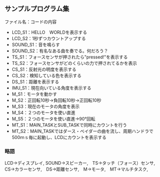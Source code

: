 ## サンプルプログラム集    
 
ファイル名：コードの内容  
- LCD_S1：HELLO　WORLDを表示する  
- LCD_S2：1秒ずつカウントアップする  
- SOUND_S1：音を鳴らす  
- SOUND_S2：有名なある曲を奏でる。何だろう？  
- TS_S1：フォースセンサが押されたら"pressed!"を表示する  
- TS_S2：フォースセンサがどのくらいの力で押されてるかを表示  
- CS_S1：反射光の明度を表示する  
- CS_S2：検知している色を表示する  
- DS_S1：距離を表示する  
- IMU_S1：現在向いている角度を表示する  
- M_S1：モータを動かす  
- M_S2：正回転10秒→負回転10秒→正回転10秒  
- M_S3：現在のモータの角度を表示  
- M_S4：２つのモータを使い直進  
- M_S5：２つのモータを使い直進→90°回転  
- MT_S1：MAIN_TASKとSUB_TASKで同時にカウントを行う  
- MT_S2：MAIN_TASKではダース・ベイダーの曲を流し、周期ハンドラで500ｍｓ毎に起動し、LCDにカウントを表示する

### 略語    
LCD→ディスプレイ, SOUND→スピーカー,　TS→タッチ（フォース）センサ,　CS→カラーセンサ,　DS→距離センサ,　M→モータ,　MT→マルチタスク,  
